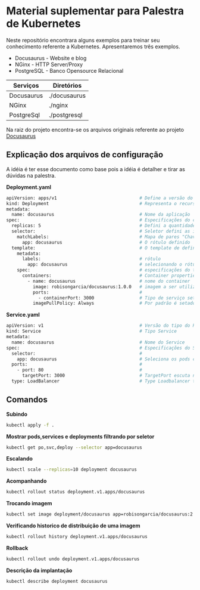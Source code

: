  
# Material suplementar para Palestra de Kubernetes

Neste repositório encontrara alguns exemplos para treinar seu conhecimento referente a Kubernetes.
Apresentaremos três exemplos.

* Docusaurus - Website e blog
* NGinx - HTTP Server/Proxy
* PostgreSQL - Banco Opensource Relacional

| Serviços | Diretórios |
| ------   | ------     |
| Docusaurus | ./docusaurus|
| NGinx | ./nginx |
| PostgreSql | ./postgresql

Na raiz do projeto encontra-se os arquivos originais referente ao projeto [Docusaurus](https://docusaurus.io/)


## Explicação dos arquivos de configuração
A idéia é ter esse documento como base pois a idéia é detalher e tirar as dúvidas na palestra.

**Deployment.yaml**

```sh
apiVersion: apps/v1                               # Define a versão do Schema do objeto
kind: Deployment                                  # Representa o recurso neste caso Deployment 
metadata:                                              
  name: docusaurus                                # Nome da aplicação
spec:                                             # Especificações do comportamento desejado na implantação
  replicas: 5                                     # Defini a quantidades de réplicas
  selector:                                       # Seletor defini as implantações e localiza os pods a gerenciar
    matchLabels:                                  # Mapa de pares "Chave e valor"
      app: docusaurus                             # O rótulo definido
  template:                                       # O template de definições do Pod/container
    metadata:                                     
      labels:                                     # rótulo           
        app: docusaurus                           # selecionando o rótulo do pod
    spec:                                         # especificações do template
      containers:                                 # Container properties
        - name: docusaurus                        # nome do container
          image: robisongarcia/docusaurus:1.0.0   # imagem a ser utilizada
          ports:                                  # 
            - containerPort: 3000                 # Tipo de serviço setando porta do container neste caso 3000/TCP
          imagePullPolicy: Always                 # Por padrão é setado se a imagem existir não baixar, esta opção força atualização.
```


**Service.yaml** 


```sh
apiVersion: v1                                    # Versão do tipo do Recurso
kind: Service                                     # Tipo Service 
metadata:
  name: docusaurus                                # Nome do Service
spec:                                             # Especificações do Service
  selector:                                       # 
    app: docusaurus                               # Seleciona os pods com os dados especificados        
  ports:                                          #
    - port: 80                                    #      
      targetPort: 3000                            # TargetPort escuta na porta 80 e faz a ponte e redireciona para a porta do container 3000  
  type: LoadBalancer                              # Type Loadbalancer torna os pods expostos acessíveis fora do cluster, por default ClusterIP
```

## Comandos 
 
**Subindo**
```sh
kubectl apply -f .
```

**Mostrar pods,services e deployments filtrando por seletor**
```sh
kubectl get po,svc,deploy --selector app=docusaurus
```

**Escalando**
```sh
kubectl scale --replicas=10 deployment docusaurus
```

**Acompanhando**
```sh
kubectl rollout status deployment.v1.apps/docusaurus
```

**Trocando imagem**
```sh
kubectl set image deployment/docusaurus app=robisongarcia/docusaurus:2.0.0
```

**Verificando historico de distribuição de uma imagem**
```sh
kubectl rollout history deployment.v1.apps/docusaurus
```

**Rollback**
```sh
kubectl rollout undo deployment.v1.apps/docusaurus
```

**Descrição da implantação** 
```sh
kubectl describe deployment docusaurus
```